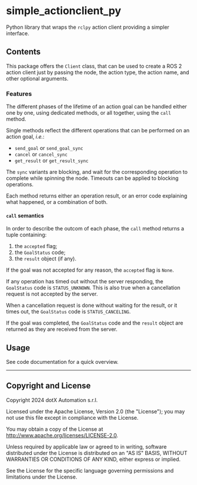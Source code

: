 # simple_actionclient_py

Python library that wraps the `rclpy` action client providing a simpler interface.

## Contents

This package offers the `Client` class, that can be used to create a ROS 2 action client just by passing the node, the action type, the action name, and other optional arguments.

### Features

The different phases of the lifetime of an action goal can be handled either one by one, using dedicated methods, or all together, using the `call` method.

Single methods reflect the different operations that can be performed on an action goal, *i.e.*:

- `send_goal` or `send_goal_sync`
- `cancel` or `cancel_sync`
- `get_result` or `get_result_sync`

The `sync` variants are blocking, and wait for the corresponding operation to complete while spinning the node. Timeouts can be applied to blocking operations.

Each method returns either an operation result, or an error code explaining what happened, or a combination of both.

#### `call` semantics

In order to describe the outcom of each phase, the `call` method returns a tuple containing:

1. the `accepted` flag;
2. the `GoalStatus` code;
3. the `result` object (if any).

If the goal was not accepted for any reason, the `accepted` flag is `None`.

If any operation has timed out without the server responding, the `GoalStatus` code is `STATUS_UNKNOWN`. This is also true when a cancellation request is not accepted by the server.

When a cancellation request is done without waiting for the result, or it times out, the `GoalStatus` code is `STATUS_CANCELING`.

If the goal was completed, the `GoalStatus` code and the `result` object are returned as they are received from the server.

## Usage

See code documentation for a quick overview.

---

## Copyright and License

Copyright 2024 dotX Automation s.r.l.

Licensed under the Apache License, Version 2.0 (the "License"); you may not use this file except in compliance with the License.

You may obtain a copy of the License at <http://www.apache.org/licenses/LICENSE-2.0>.

Unless required by applicable law or agreed to in writing, software distributed under the License is distributed on an "AS IS" BASIS, WITHOUT WARRANTIES OR CONDITIONS OF ANY KIND, either express or implied.

See the License for the specific language governing permissions and limitations under the License.
